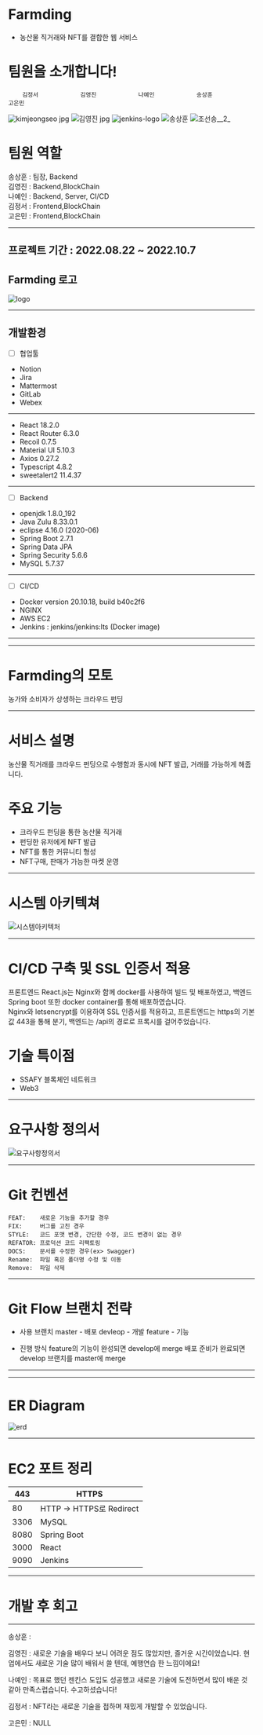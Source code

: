 # Farmding
 - 농산물 직거래와 NFT를 결합한 웹 서비스

# 팀원을 소개합니다!
        김정서            김영진            나예인            송상훈            고은민 

![kimjeongseo jpg](https://user-images.githubusercontent.com/63994962/187566676-4b167d52-01b5-4845-8096-9d26ebe5cd9b.png) ![김영진 jpg](https://user-images.githubusercontent.com/63994962/187566679-0fbab3f4-627e-4483-9a06-912b6a29f5d0.jpg) ![jenkins-logo](https://user-images.githubusercontent.com/63994962/187566675-a38857c0-faf1-4d28-8dd0-363c73f10c58.png) ![송상훈](https://user-images.githubusercontent.com/63994962/187566682-5afcdd4b-5b77-44f3-97d0-d1e97c76ea19.jpg) ![조선송__2_](https://user-images.githubusercontent.com/63994962/187566691-822625b8-a78e-4d5c-ac6b-c030c089d251.jpg)


# 팀원 역할
송상훈 : 팀장, Backend <br> 
김영진 : Backend,BlockChain<br>
나예인 : Backend, Server, CI/CD <br>
김정서 : Frontend,BlockChain <br>
고은민 : Frontend,BlockChain

<hr>

## 프로젝트 기간 : 2022.08.22 ~ 2022.10.7

## Farmding 로고
![logo](https://user-images.githubusercontent.com/24909625/194270436-ed98e5cd-c9b0-4ea6-8bb7-6a254017251e.png)
<hr>

## 개발환경

- [ ]  협업툴
- Notion
- Jira
- Mattermost
- GitLab
- Webex
----------------------------- 
- React 18.2.0
- React Router 6.3.0
- Recoil 0.7.5
- Material UI 5.10.3
- Axios 0.27.2
- Typescript 4.8.2
- sweetalert2 11.4.37

---

- [ ]  Backend
- openjdk 1.8.0_192
- Java Zulu 8.33.0.1
- eclipse 4.16.0 (2020-06)
- Spring Boot 2.7.1
- Spring Data JPA
- Spring Security 5.6.6
- MySQL 5.7.37

---

- [ ]  CI/CD
- Docker version 20.10.18, build b40c2f6
- NGINX
- AWS EC2
- Jenkins : jenkins/jenkins:lts (Docker image)

---

<hr>

# Farmding의 모토
농가와 소비자가 상생하는 크라우드 펀딩

<hr>

# 서비스 설명
농산물 직거래를 크라우드 펀딩으로 수행함과 동시에 NFT 발급, 거래를 가능하게 해줍니다.

# 주요 기능
- 크라우드 펀딩을 통한 농산물 직거래
- 펀딩한 유저에게 NFT 발급
- NFT를 통한 커뮤니티 형성
- NFT구매, 판매가 가능한 마켓 운영
<hr>

# 시스템 아키텍쳐
![시스템아키텍처](https://user-images.githubusercontent.com/24909625/194269425-7a769700-88e2-4efb-94c6-06dc250c592f.PNG)
<hr>

# CI/CD 구축 및 SSL 인증서 적용
프론트엔드 React.js는 Nginx와 함께 docker를 사용하여 빌드 및 배포하였고, 백엔드 Spring boot 또한 docker container를 통해 배포하였습니다. 
<br>
Nginx와 letsencrypt를 이용하여 SSL 인증서를 적용하고, 프론트엔드는 https의 기본값 443을 통해 분기, 백엔드는 /api의 경로로 프록시를 걸어주었습니다.

# 기술 특이점
- SSAFY 블록체인 네트워크
- Web3
<hr>

# 요구사항 정의서
![요구사항정의서](https://user-images.githubusercontent.com/24909625/194271765-e88b192a-3c46-45bc-ad34-17a11a12ef68.PNG)
<hr>

# Git 컨벤션

```
FEAT:    새로운 기능을 추가할 경우
FIX:     버그를 고친 경우
STYLE:   코드 포맷 변경, 간단한 수정, 코드 변경이 없는 경우
REFATOR: 프로덕션 코드 리팩토링
DOCS:    문서를 수정한 경우(ex> Swagger)
Rename:  파일 혹은 폴더명 수정 및 이동
Remove:  파일 삭제
```

<hr>

# Git Flow 브랜치 전략
- 사용 브랜치
master - 배포
devleop - 개발
feature - 기능

- 진행 방식
feature의 기능이 완성되면 develop에 merge
배포 준비가 완료되면 develop 브랜치를 master에 merge

<hr>


<hr>

# ER Diagram
![erd](https://user-images.githubusercontent.com/24909625/194269408-093254c5-41d6-4ee3-9f1b-2f105f57f0e6.PNG)

<hr>

# EC2 포트 정리
|443 | HTTPS|
|-|-|
|80 | HTTP -> HTTPS로 Redirect|
|3306 | MySQL|
|8080 | Spring Boot |
|3000 | React |
|9090 | Jenkins|

<hr>




# 개발 후 회고
<hr>

송상훈 : <br>

김영진 : 새로운 기술을 배우다 보니 어려운 점도 많았지만, 즐거운 시간이었습니다. 현업에서도 새로운 기술 많이 배워서 쓸 텐데, 예행연습 한 느낌이에요!<br>

나예인 : 목표로 했던 젠킨스 도입도 성공했고 새로운 기술에 도전하면서 많이 배운 것 같아 만족스럽습니다. 수고하셨습니다! <br>

김정서 : NFT라는 새로운 기술을 접하며 재밌게 개발할 수 있었습니다.<br>

고은민 : NULL